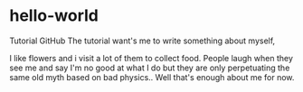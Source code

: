 # hello-world
Tutorial GitHub
The tutorial want's me to write something about myself,
 
I like flowers and i visit a lot of them to collect food. People laugh when they see me and say I'm no good at what I do but they are only perpetuating the same old myth based on bad physics.. Well that's enough about me for now. 
